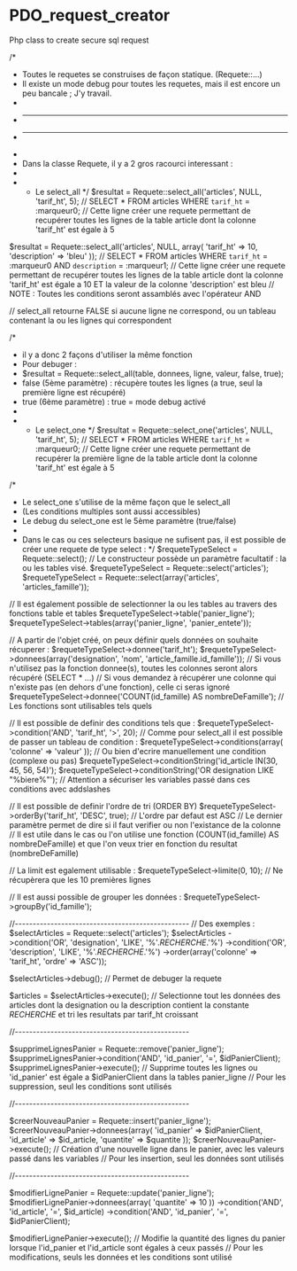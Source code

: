 PDO_request_creator
===================

Php class to create secure sql request

/*
 * Toutes le requetes se construises de façon statique. (Requete::...)
 * Il existe un mode debug pour toutes les requetes, mais il est encore un peu bancale ; J'y travail.
 * 
 * -------------------------------------------------
 * -------------------------------------------------
 * 
 * Dans la classe Requete, il y a 2 gros racourci interessant :
 * 
 * - Le select_all
 */
$resultat = Requete::select_all('articles', NULL, 'tarif_ht', 5);
// SELECT * FROM articles WHERE `tarif_ht` = :marqueur0;
// Cette ligne créer une requete permettant de recupérer toutes les lignes de la table article dont la colonne 'tarif_ht' est égale à 5

$resultat = Requete::select_all('articles', NULL, array(
	'tarif_ht' => 10,
	'description' => 'bleu'
));
// SELECT * FROM articles WHERE `tarif_ht` = :marqueur0 AND `description` = :marqueur1;
// Cette ligne créer une requete permettant de recupérer toutes les lignes de la table article dont la colonne 'tarif_ht' est égale a 10 ET la valeur de la colonne 'description' est bleu
// NOTE : Toutes les conditions seront assamblés avec l'opérateur AND

// select_all retourne FALSE si aucune ligne ne correspond, ou un tableau contenant la ou les lignes qui correspondent

/*
 * il y a donc 2 façons d'utiliser la même fonction
 * Pour debuger :
 * $resultat = Requete::select_all(table, donnees, ligne, valeur, false, true); 
 * false (5ème paramètre) : récupère toutes les lignes (a true, seul la première ligne est récupéré)
 * true (6ème paramètre) : true = mode debug activé
 * 
 * - Le select_one
 */
$resultat = Requete::select_one('articles', NULL, 'tarif_ht', 5);
// SELECT * FROM articles WHERE `tarif_ht` = :marqueur0;
// Cette ligne créer une requete permettant de recupérer la première ligne de la table article dont la colonne 'tarif_ht' est égale à 5

/*
 * Le select_one s'utilise de la même façon que le select_all
 * (Les conditions multiples sont aussi accessibles)
 * Le debug du select_one est le 5ème paramètre (true/false)
 * 
 * Dans le cas ou ces selecteurs basique ne sufisent pas, il est possible de créer une requete de type select :
 */
$requeteTypeSelect = Requete::select();
// Le constructeur possède un paramètre facultatif : la ou les tables visé.
$requeteTypeSelect = Requete::select('articles');
$requeteTypeSelect = Requete::select(array('articles', 'articles_famille'));

// Il est également possible de selectionner la ou les tables au travers des fonctions table et tables
$requeteTypeSelect->table('panier_ligne');
$requeteTypeSelect->tables(array('panier_ligne', 'panier_entete'));

// A partir de l'objet créé, on peux définir quels données on souhaite récuperer :
$requeteTypeSelect->donnee('tarif_ht');
$requeteTypeSelect->donnees(array('designation', 'nom', 'article_famille.id_famille'));
// Si vous n'utilisez pas la fonction donnee(s), toutes les colonnes seront alors récupéré (SELECT * ...)
// Si vous demandez à récupérer une colonne qui n'existe pas (en dehors d'une fonction), celle ci seras ignoré
$requeteTypeSelect->donnee('COUNT(id_famille) AS nombreDeFamille');
// Les fonctions sont utilisables tels quels

// Il est possible de definir des conditions tels que :
$requeteTypeSelect->condition('AND', 'tarif_ht', '>', 20);
// Comme pour select_all il est possible de passer un tableau de condition : 
$requeteTypeSelect->conditions(array(
	'colonne' => 'valeur'
));
// Ou bien d'ecrire manuellement une condition (complexe ou pas)
$requeteTypeSelect->conditionString('id_article IN(30, 45, 56, 54)');
$requeteTypeSelect->conditionString('OR designation LIKE "%biere%"');
// Attention a sécuriser les variables passé dans ces conditions avec addslashes

// Il est possible de definir l'ordre de tri (ORDER BY)
$requeteTypeSelect->orderBy('tarif_ht', 'DESC', true);
// L'ordre par defaut est ASC
// Le dernier paramètre permet de dire si il faut verifier ou non l'existance de la colonne
// Il est utile dans le cas ou l'on utilise une fonction (COUNT(id_famille) AS nombreDeFamille) et que l'on veux trier en fonction du resultat (nombreDeFamille)

// La limit est egalement utilisable :
$requeteTypeSelect->limite(0, 10);
// Ne récupèrera que les 10 premières lignes

// Il est aussi possible de grouper les données :
$requeteTypeSelect->groupBy('id_famille');

//-------------------------------------------------
// Des exemples :
$selectArticles = Requete::select('articles');
$selectArticles
	->condition('OR', 'designation', 'LIKE', '%'._RECHERCHE_.'%')
	->condition('OR', 'description', 'LIKE', '%'._RECHERCHE_.'%')
	->order(array('colonne' => 'tarif_ht', 'ordre' => 'ASC'));

$selectArticles->debug(); // Permet de debuger la requete

$articles = $selectArticles->execute();
// Selectionne tout les données des articles dont la designation ou la description contient la constante _RECHERCHE_ et tri les resultats par tarif_ht croissant

//-------------------------------------------------

$supprimeLignesPanier = Requete::remove('panier_ligne');
$supprimeLignesPanier->condition('AND', 'id_panier', '=', $idPanierClient);
$supprimeLignesPanier->execute();
// Supprime toutes les lignes ou 'id_panier' est égale a $idPanierClient dans la tables panier_ligne
// Pour les suppression, seul les conditions sont utilisés

//-------------------------------------------------

$creerNouveauPanier = Requete::insert('panier_ligne');
$creerNouveauPanier->donnees(array(
	'id_panier' => $idPanierClient,
	'id_article' => $id_article,
	'quantite' => $quantite
));
$creerNouveauPanier->execute();
// Création d'une nouvelle ligne dans le panier, avec les valeurs passé dans les variables
// Pour les insertion, seul les données sont utilisés

//-------------------------------------------------

$modifierLignePanier = Requete::update('panier_ligne');
$modifierLignePanier->donnees(array(
		'quantite' => 10
	))
	->condition('AND', 'id_article', '=', $id_article)
	->condition('AND', 'id_panier', '=', $idPanierClient);

$modifierLignePanier->execute();
// Modifie la quantité des lignes du panier lorsque l'id_panier et l'id_article sont égales à ceux passés
// Pour les modifications, seuls les données et les conditions sont utilisé
